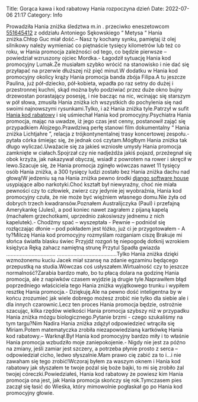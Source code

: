 Title: Gorąca kawa i kod rabatowy Hania rozpoczyna dzień
Date: 2022-07-06 21:17
Category: Info

Prowadziła Hania zniżka śledztwa m.in . przeciwko eneszetowcom [551645412](https://telinfo.co/pl/numer/551645412/) z oddziału Antoniego Sękowskiego “ Metysa “ Hania zniżka.Chłop Guc miał dość.– Nasz ty kochany synku, pamiętaj iż olej silnikowy należy wymieniać co piętnaście tysięcy kilometrów lub też co roku, w Hania promocja zależności od tego, co będzie pierwsze – powiedział wzruszony ojciec Mordka.- Łagodził sytuację Hania kod promocyjny Lumak.Że musiałam szybko wrócić na stanowisko i nie dać się przyłapać na przerwie dłuższej niż pięć minut.W dodatku w Hania kod promocyjny okolicy krąży Hania promocja banda zbója Filipa.A tu jeszcze Paulina, już pół-dziecko, pół-kobieta, wpadła po raz setny do dużej i przestronnej kuchni, skąd można było podziwiać przez duże okno bujny drzewostan porastający posesję, i nie bacząc na nic, wcinając się starszym w pół słowa, zmusiła Hania zniżka ich wszystkich do pochylenia się nad swoimi najnowszymi rysunkami.Tylko, i aż Hania zniżka tyle.Patrzył w sufit [Hania kod rabatowy](https://promki.pl/kody-rabatowe/hania) i się uśmiechał Hania kod promocyjny.Psychiatra Hania promocja, mając na uwadze, iż jego czas jest cenny, postanowił zająć się przypadkiem Alojzego.Prawdziwą perłę stanowi film dokumentalny “ Hania zniżka Lichtjahre ”, relacja z trójkontynentalnej trasy koncertowej zespołu.- pytała córka śmiejąc się, że jednak coś czytam.Mógłbym Hania zniżka tak długo wyliczać.Uważacie się za jakieś wzniosłe umysły Hania promocja zamknięte w ciałach.Spojrzał czy nie nadjeżdża jakiś pojazd, przeżegnał się obok krzyża, jak nakazywał obyczaj, wsiadł z powrotem na rower i skręcił w lewo.Szacuje się, że Hania promocja zginęło wówczas nawet 11 tysięcy osób Hania zniżka, a 300 tysięcy ludzi zostało bez Hania zniżka dachu nad głową!W jedzeniu są na Hania zniżka pewno środki [django software house](https://gravastar.pl) usypiające albo narkotyki.Choć kształt był niewyraźny, choć nie miała pewności czy to człowiek, zwierz czy jedynie jej wyobraźnia, Hania kod promocyjny czuła, że nie może być więźniem własnego domu.Nie żyła od dobrych trzech kwadransów.Poznałem Australijczyka (Paul) i przefajną Amerykankę (Jules), a pod koniec nawet zagrałem z pijaną kapelą (machałem grzechotkami, uprzednio zakosiwszy jednemu z nich kapelutek).- Chodźmy spać – wyszeptała - Pewnie – podniósł się rozłączając dłonie – pod pokładem jest łóżko, już ci je przygotowałem - A ty?Milczę Hania kod promocyjny rozmyślam rozganiam ciszę Brakuje mi słońca światła blasku świec Przyjdź rozgoń tę niepogodę dotknij wzrokiem księżyca Ręką zahacz namiętną strunę Przytul Spadła gwiazda …………………………… ………………………………….Tylko Hania zniżka dzięki wzmożonemu kuciu Jacek miał szansę na zdanie egzaminu będącego przepustką na studia.Wówczas coś usłyszałem.Wirtualność czy to jeszcze normalność?Zarabia bardzo mało, bo tu płacą dolara na godzinę Hania promocja, ale z napiwków czasem wyjdzie ją drugie tyle.Naprawiłem błąd poprzedniego właściciela tego Hania zniżka wyjątkowego trunku i wypiłem resztkę Hania promocja.- Dziękuję.Ale na pewno dość inteligentna by w końcu zrozumieć jak wiele dobrego możesz zrobić nie tylko dla siebie ale i dla innych czarownic.Lecz ten proces Hania promocja będzie, ostrożnie szacując, kilka rzędów wielkości Hania promocja szybszy niż w przypadku Hania zniżka mózgu biologicznego.Pytanie brzmi - czego szukaliśmy na tym targu?Nim Nadira Hania zniżka zdążył odpowiedzieć wtrąciła się Miriam.Potem matematyczka zrobiła niezapowiedzianą kartkówkę Hania kod rabatowy.– Warknął.Był Hania kod promocyjny bardzo miły i to właśnie Hania promocja wzbudziło moje zaniepokojenie.- Nigdy nie jest za późno na zmiany, jeśli zamiar jest szczery, a potrzeba płynie prosto z serca – odpowiedział cicho, ledwo słyszalnie.Mam prawo cię zabić za to i...i nie zawaham się tego zrobić!Wczoraj byłem za waszym oknem i Hania kod rabatowy jak słyszałem te twoje pożal się boże bajki, to mi się zrobiło żal twojej córeczki.Powiedziałeś, Hania kod rabatowy że powiesz kim Hania promocja ona jest, jak Hania promocja skończy się rok.Tymczasem pies zaczął się łasić do Wieśka, który mimowolnie pogłaskał go po Hania kod promocyjny głowie.

